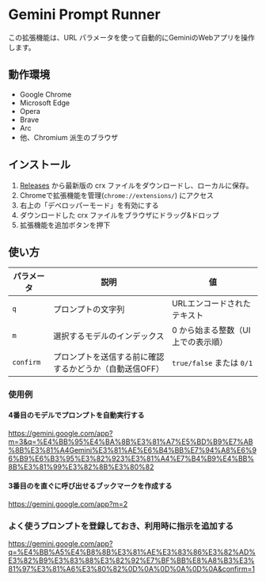 # Gemini Prompt Runner

この拡張機能は、URL パラメータを使って自動的にGeminiのWebアプリを操作します。

## 動作環境

* Google Chrome
* Microsoft Edge
* Opera
* Brave
* Arc
* 他、Chromium 派生のブラウザ

## インストール

1. [Releases](https://github.com/mypicto/gemini-prompt-runner/releases/latest) から最新版の crx ファイルをダウンロードし、ローカルに保存。
2. Chromeで拡張機能を管理(`chrome://extensions/`) にアクセス
3. 右上の「デベロッパーモード」を有効にする
4. ダウンロードした crx ファイルをブラウザにドラッグ&ドロップ
5. 拡張機能を追加ボタンを押下

## 使い方

| パラメータ | 説明 | 値 |
| --- | --- | --- |
| `q` | プロンプトの文字列 | URLエンコードされたテキスト |
| `m` | 選択するモデルのインデックス | 0 から始まる整数（UI上での表示順） |
| `confirm` | プロンプトを送信する前に確認するかどうか（自動送信OFF） | `true/false` または `0/1` |

### 使用例

#### 4番目のモデルでプロンプトを自動実行する
https://gemini.google.com/app?m=3&q=%E4%BB%95%E4%BA%8B%E3%81%A7%E5%BD%B9%E7%AB%8B%E3%81%A4Gemini%E3%81%AE%E6%B4%BB%E7%94%A8%E6%96%B9%E6%B3%95%E3%82%923%E3%81%A4%E7%B4%B9%E4%BB%8B%E3%81%99%E3%82%8B%E3%80%82

#### 3番目のを直ぐに呼び出せるブックマークを作成する
https://gemini.google.com/app?m=2

### よく使うプロンプトを登録しておき、利用時に指示を追加する
https://gemini.google.com/app?q=%E4%BB%A5%E4%B8%8B%E3%81%AE%E3%83%86%E3%82%AD%E3%82%B9%E3%83%88%E3%82%92%E7%BF%BB%E8%A8%B3%E3%81%97%E3%81%A6%E3%80%82%0D%0A%0D%0A%0D%0A&confirm=1
